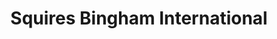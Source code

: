 ---
title: "Squires Bingham International"
url: /quezon-city/squires-bingham-international/
shop: weapons
---